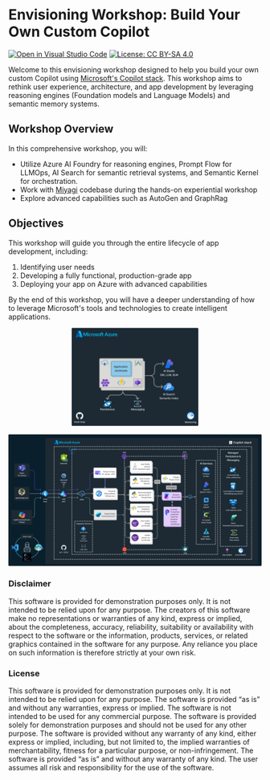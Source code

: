# Envisioning Workshop: Build Your Own Custom Copilot

[![Open in Visual Studio Code](https://img.shields.io/static/v1?logo=visualstudiocode&label=&message=Open%20in%20VS%20Code&labelColor=2c2c32&color=007acc&logoColor=007acc)](https://github.dev/Azure/intelligent-app-workshop)
[![License: CC BY-SA 4.0](https://img.shields.io/badge/License-CC%20BY--SA-222.svg)](https://creativecommons.org/licenses/by-sa/4.0/)

Welcome to this envisioning workshop designed to help you build your own custom Copilot using [Microsoft's Copilot stack](https://developer.microsoft.com/en-us/copilot). This workshop aims to rethink user experience, architecture, and app development by leveraging reasoning engines (Foundation models and Language Models) and semantic memory systems.

## Workshop Overview

In this comprehensive workshop, you will:

- Utilize Azure AI Foundry for reasoning engines, Prompt Flow for LLMOps, AI Search for semantic retrieval systems, and Semantic Kernel for orchestration.
- Work with [Miyagi](https://github.com/Azure-Samples/miyagi) codebase during the hands-on experiential workshop
- Explore advanced capabilities such as AutoGen and GraphRag

## Objectives

This workshop will guide you through the entire lifecycle of app development, including:

1. Identifying user needs
2. Developing a fully functional, production-grade app
3. Deploying your app on Azure with advanced capabilities

By the end of this workshop, you will have a deeper understanding of how to leverage Microsoft's tools and technologies to create intelligent applications.


<p align="center"><img src="docs/assets/images/basic-arch.png" width=50% /></p>

![wip-azure](docs/assets/images/wip-azure.png)



### Disclaimer

This software is provided for demonstration purposes only. It is not intended to be relied upon for any purpose. The creators of this software make no representations or warranties of any kind, express or implied, about the completeness, accuracy, reliability, suitability or availability with respect to the software or the information, products, services, or related graphics contained in the software for any purpose. Any reliance you place on such information is therefore strictly at your own risk.

### License

This software is provided for demonstration purposes only. It is not intended to be relied upon for any purpose. The software is provided “as is” and without any warranties, express or implied. The software is not intended to be used for any commercial purpose. The software is provided solely for demonstration purposes and should not be used for any other purpose. The software is provided without any warranty of any kind, either express or implied, including, but not limited to, the implied warranties of merchantability, fitness for a particular purpose, or non-infringement. The software is provided “as is” and without any warranty of any kind. The user assumes all risk and responsibility for the use of the software.